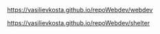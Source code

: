 ﻿https://vasilievkosta.github.io/repoWebdev/webdev

https://vasilievkosta.github.io/repoWebdev/shelter